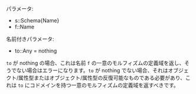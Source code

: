 パラメータ:

  * s::Schema{Name}
  * f::Name

名前付きパラメータ:

  * to::Any = nothing

`to` が nothing の場合、これは名前 `f` の一意のモルフィズムの定義域を返し、そうでない場合はエラーになります。`to` が nothing でない場合、それはオブジェクト/属性型またはオブジェクト/属性型の反復可能なものである必要があり、これは `to` にコドメインを持つ一意のモルフィズムの定義域を返すべきです。
